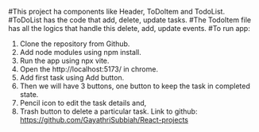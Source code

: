 #This project ha components like Header, ToDoItem and TodoList.
#ToDoList has the code that add, delete, update tasks.
#The TodoItem file has all the logics that handle this delete, add, update events.
#To run app:
1. Clone the repository from Github.
2. Add node modules using npm install.
3. Run the app using npx vite.
4. Open the http://localhost:5173/ in chrome.
5. Add first task using Add button.
6. Then we will have 3 buttons, one button to keep the task in completed state.
7. Pencil icon to edit the task details and,
8. Trash button to delete a particular task.
Link to github: https://github.com/GayathriSubbiah/React-projects
